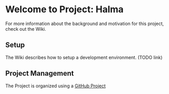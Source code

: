 # Welcome to Project: Halma

For more information about the background and motivation for this project, check out the Wiki.

## Setup

The Wiki describes how to setup a development environment. (TODO link)

## Project Management

The Project is organized using a [GitHub Project](https://github.com/orgs/dobler-it/projects/2) 

